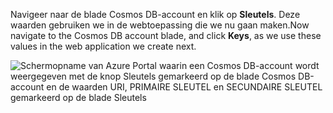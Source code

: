   <span data-ttu-id="e5cbd-101">Navigeer naar de blade Cosmos DB-account en klik op **Sleutels**. Deze waarden gebruiken we in de webtoepassing die we nu gaan maken.</span><span class="sxs-lookup"><span data-stu-id="e5cbd-101">Now navigate to the Cosmos DB account blade, and click **Keys**, as we use these values in the web application we create next.</span></span>

![Schermopname van Azure Portal waarin een Cosmos DB-account wordt weergegeven met de knop Sleutels gemarkeerd op de blade Cosmos DB-account en de waarden URI, PRIMAIRE SLEUTEL en SECUNDAIRE SLEUTEL gemarkeerd op de blade Sleutels](./media/cosmos-db-keys/keys.png)

